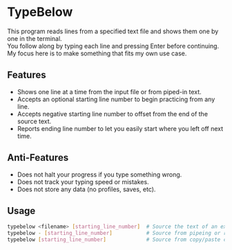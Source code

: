 # TypeBelow

This program reads lines from a specified text file and shows them one by one in the terminal.  
You follow along by typing each line and pressing Enter before continuing.
My focus here is to make something that fits my own use case.

## Features
- Shows one line at a time from the input file or from piped-in text.
- Accepts an optional starting line number to begin practicing from any line.
- Accepts negative starting line number to offset from the end of the source text.
- Reports ending line number to let you easily start where you left off next time.

## Anti-Features
- Does not halt your progress if you type something wrong.
- Does not track your typing speed or mistakes.
- Does not store any data (no profiles, saves, etc).

## Usage
```bash
typebelow <filename> [starting_line_number]  # Source the text of an existing file
typebelow - [starting_line_number]           # Source from pipeing or redirection
typebelow [starting_line_number]             # Source from copy/paste clipboard
```
